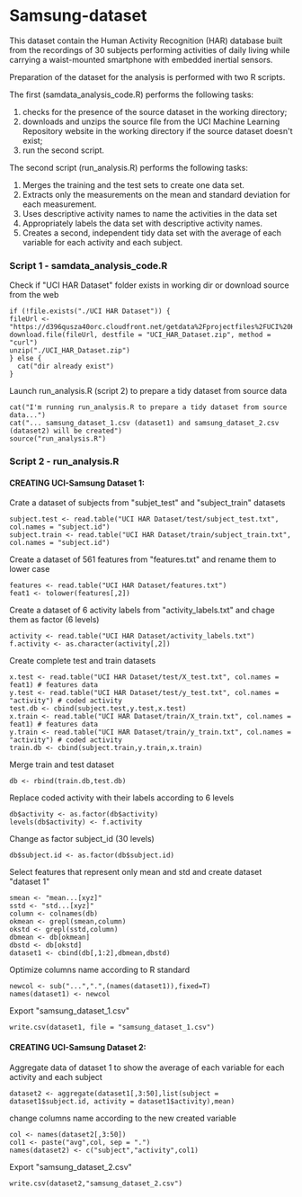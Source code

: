 Samsung-dataset
===============
This dataset contain the Human Activity Recognition (HAR) database built from the recordings of 30 subjects performing activities of daily living while carrying a waist-mounted smartphone with embedded inertial sensors.

Preparation of the dataset for the analysis is performed with two R scripts. 

The first (samdata_analysis_code.R) performs the following tasks:

1) checks for the presence of the source dataset in the working directory; 
2) downloads and unzips the source file from the UCI Machine Learning Repository website in the working directory if the source dataset doesn't exist;
3) run the second script.

The second script (run_analysis.R) performs the following tasks:

1. Merges the training and the test sets to create one data set.
2. Extracts only the measurements on the mean and standard deviation for each measurement. 
3. Uses descriptive activity names to name the activities in the data set
4. Appropriately labels the data set with descriptive activity names. 
5. Creates a second, independent tidy data set with the average of each variable for each activity and each subject. 


### Script 1 - samdata_analysis_code.R

Check if "UCI HAR Dataset" folder exists in working dir or download source from the web
```
if (!file.exists("./UCI HAR Dataset")) {
fileUrl <- "https://d396qusza40orc.cloudfront.net/getdata%2Fprojectfiles%2FUCI%20HAR%20Dataset.zip" 
download.file(fileUrl, destfile = "UCI_HAR_Dataset.zip", method = "curl")
unzip("./UCI_HAR_Dataset.zip")
} else {
  cat("dir already exist")
}
```

Launch run_analysis.R (script 2) to prepare a tidy dataset from source data
```
cat("I'm running run_analysis.R to prepare a tidy dataset from source data...")
cat("... samsung_dataset_1.csv (dataset1) and samsung_dataset_2.csv (dataset2) will be created") 
source("run_analysis.R")
```

### Script 2 - run_analysis.R

#### CREATING UCI-Samsung Dataset 1:

Crate a dataset of subjects from "subjet_test" and "subject_train" datasets
```
subject.test <- read.table("UCI HAR Dataset/test/subject_test.txt", col.names = "subject.id")
subject.train <- read.table("UCI HAR Dataset/train/subject_train.txt", col.names = "subject.id")
```
Create a dataset of 561 features from "features.txt" and rename them to lower case  
```
features <- read.table("UCI HAR Dataset/features.txt")
feat1 <- tolower(features[,2])
```
Create a dataset of 6 activity labels from "activity_labels.txt" and chage them as factor (6 levels)
```
activity <- read.table("UCI HAR Dataset/activity_labels.txt")
f.activity <- as.character(activity[,2])
```
Create complete test and train datasets
```
x.test <- read.table("UCI HAR Dataset/test/X_test.txt", col.names = feat1) # features data
y.test <- read.table("UCI HAR Dataset/test/y_test.txt", col.names = "activity") # coded activity
test.db <- cbind(subject.test,y.test,x.test)
x.train <- read.table("UCI HAR Dataset/train/X_train.txt", col.names = feat1) # features data 
y.train <- read.table("UCI HAR Dataset/train/y_train.txt", col.names = "activity") # coded activity
train.db <- cbind(subject.train,y.train,x.train)
```
Merge train and test dataset
```
db <- rbind(train.db,test.db)
```
Replace coded activity with their labels according to 6 levels
```
db$activity <- as.factor(db$activity)
levels(db$activity) <- f.activity
```
Change as factor subject_id (30 levels)
```
db$subject.id <- as.factor(db$subject.id)
```
Select features that represent only mean and std and create dataset "dataset 1"
```
smean <- "mean...[xyz]"
sstd <- "std...[xyz]"
column <- colnames(db)
okmean <- grepl(smean,column)
okstd <- grepl(sstd,column)
dbmean <- db[okmean]
dbstd <- db[okstd]
dataset1 <- cbind(db[,1:2],dbmean,dbstd)
```
Optimize columns name according to R standard
```
newcol <- sub("...",".",(names(dataset1)),fixed=T)
names(dataset1) <- newcol
```
Export "samsung_dataset_1.csv"
```
write.csv(dataset1, file = "samsung_dataset_1.csv")
```

#### CREATING UCI-Samsung Dataset 2:

Aggregate data of dataset 1 to show the average of each variable for each activity and each subject
```
dataset2 <- aggregate(dataset1[,3:50],list(subject = dataset1$subject.id, activity = dataset1$activity),mean)
```
change columns name according to the new created variable
```
col <- names(dataset2[,3:50])
col1 <- paste("avg",col, sep = ".")
names(dataset2) <- c("subject","activity",col1)
```
Export "samsung_dataset_2.csv"
```
write.csv(dataset2,"samsung_dataset_2.csv")
```


 
